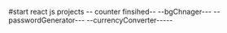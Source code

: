 #start react js projects
-- counter finsihed--
--bgChnager---
--passwordGenerator---
--currencyConverter-----
